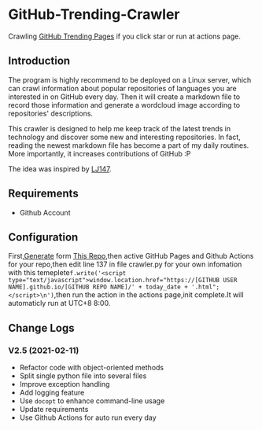 # GitHub-Trending-Crawler

Crawling [GitHub Trending Pages](https://github.com/trending/) if you click star or run at actions page.

## Introduction

The program is highly recommend to be deployed on a Linux server, which can crawl information about popular repositories of languages you are interested in on GitHub every day. Then it will create a markdown file to record those information and generate a wordcloud image according to repositories' descriptions.

This crawler is designed to help me keep track of the latest trends in technology and discover some new and interesting repositories. In fact, reading the newest markdown file has become a part of my daily routines. More importantly, it increases contributions of GitHub :P

The idea was inspired by [LJ147](https://github.com/LJ147/GithubTrending).

## Requirements

+   Github Account

## Configuration

First,[Generate](https://github.com/rdp-studio/GitHub-Trending-Crawler/generate) form [This Repo](https://github.com/rdp-studio/GitHub-Trending-Crawler),then active GitHub Pages and Github Actions for your repo,then edit line 137 in file crawler.py for your own infomation with this temeplete`f.write('<script type="text/javascript">window.location.href="https://[GITHUB USER NAME].github.io/[GITHUB REPO NAME]/' + today_date + '.html";</script>\n')`,then run the action in the actions page,init complete.It will automaticly run at UTC+8 8:00.

## Change Logs

### V2.5 (2021-02-11)

+ Refactor code with object-oriented methods
+ Split single python file into several files
+ Improve exception handling
+ Add logging feature
+ Use `docopt` to enhance command-line usage
+ Update requirements
+ Use Github Actions for auto run every day
